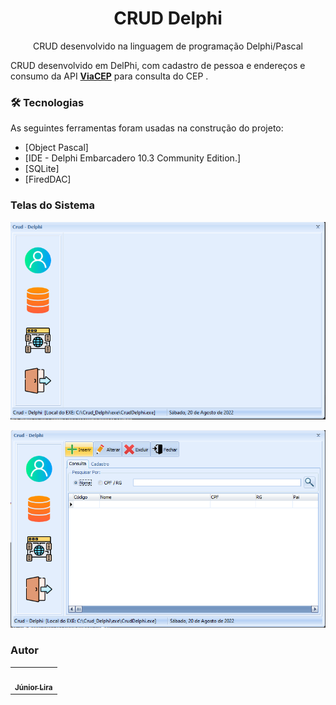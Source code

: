 <h1 align="center">CRUD Delphi</h1> 
<p align="center">CRUD desenvolvido na linguagem de programação Delphi/Pascal</p>


CRUD desenvolvido em DelPhi, com cadastro de pessoa e endereços e consumo da API [**ViaCEP**](https://viacep.com.br/) para consulta do CEP . 

### 🛠 Tecnologias

As seguintes ferramentas foram usadas na construção do projeto:

- [Object Pascal]
- [IDE - Delphi Embarcadero  10.3  Community Edition.]
- [SQLite]
- [FiredDAC]

### Telas do Sistema

![image](archives/images/Tela_Principal.PNG)

![image](archives/images/Tela_Cadastro.PNG)


### Autor

<table>
  <tr>
    <td align="center"><a href="https://www.linkedin.com/in/jose-batista-lira-junior-13839678/">
    <img style="border-radius: 50%;" src="https://avatars.githubusercontent.com/u/30657984?s=400&u=d34312b2050d0eeafc04020771252f00fd6e113e&v=4" width="100px;" alt=""/><br /><sub><b>Júnior Lira</b></sub></a><br /></td>
    
  </tr>
  <tr>
  
</table>